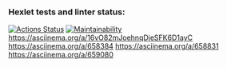 ### Hexlet tests and linter status:
[![Actions Status](https://github.com/SaliAbdullaeva/java-project-61/actions/workflows/hexlet-check.yml/badge.svg)](https://github.com/SaliAbdullaeva/java-project-61/actions)
[![Maintainability](https://api.codeclimate.com/v1/badges/f42949791707b175b09a/maintainability)](https://codeclimate.com/github/SaliAbdullaeva/java-project-61/maintainability)
https://asciinema.org/a/16vO82mJoehnqDjeSFK6D1ayC
https://asciinema.org/a/658384
https://asciinema.org/a/658831
https://asciinema.org/a/659080
